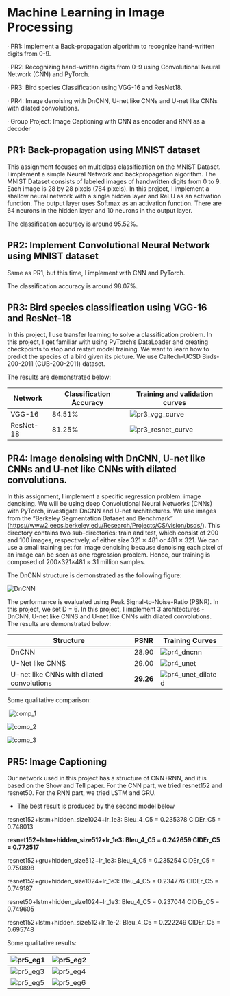 # Machine Learning in Image Processing

· PR1: Implement a Back-propagation algorithm to recognize hand-written digits from 0-9.

· PR2: Recognizing hand-written digits from 0-9 using Convolutional Neural Network (CNN) and PyTorch.

· PR3: Bird species Classification using VGG-16 and ResNet18.

· PR4: Image denoising with DnCNN, U-net like CNNs and U-net like CNNs with dilated convolutions.

· Group Project: Image Captioning with CNN as encoder and RNN as a decoder

## PR1: Back-propagation using MNIST dataset

This assignment focuses on multiclass classification on the MNIST Dataset. I implement a simple Neural Network and backpropagation algorithm.  The MNIST Dataset consists of labeled images of handwritten digits from 0 to 9. Each image is 28 by 28 pixels (784 pixels). In this project, I implement a shallow neural network with a single hidden layer and ReLU as an activation function. The output layer uses Softmax as an activation function. There are 64 neurons in the hidden layer and 10 neurons in the output layer.

The classification accuracy is around 95.52%.



## PR2: Implement Convolutional Neural Network using MNIST dataset

Same as PR1, but this time, I implement with CNN and PyTorch.

The classification accuracy is around 98.07%.



## PR3: Bird species classification using VGG-16 and ResNet-18

In this project, I use transfer learning to solve a classification problem. In this project, I get familiar with using PyTorch’s DataLoader and creating checkpoints to stop and restart model training. We want to learn how to predict the species of a bird given its picture. We use Caltech-UCSD Birds-200-2011 (CUB-200-2011) dataset. 

The results are demonstrated below:

| Network   | Classification Accuracy | Training and validation curves                           |
| --------- | ----------------------- | -------------------------------------------------------- |
| VGG-16    | 84.51%                  | ![pr3_vgg_curve](./results_demo/pr3_vgg_curve.png)       |
| ResNet-18 | 81.25%                  | ![pr3_resnet_curve](./results_demo/pr3_resnet_curve.png) |



## PR4: Image denoising with DnCNN, U-net like CNNs and U-net like CNNs with dilated convolutions.

In this assignment, I implement a specific regression problem: image denoising. We will be using deep Convolutional Neural Networks (CNNs) with PyTorch, investigate DnCNN and U-net architectures. We use images from the “Berkeley Segmentation Dataset and Benchmark” (https://www2.eecs.berkeley.edu/Research/Projects/CS/vision/bsds/). This directory contains two sub-directories: train and test, which consist of 200 and 100 images, respectively, of either size 321 × 481 or 481 × 321. We can use a small training set for image denoising because denoising each pixel of an image can be seen as one regression problem. Hence, our training is composed of 200×321×481 ≈ 31 million samples.

The DnCNN structure is demonstrated as the following figure:

![DnCNN](./results_demo/DnCNN.png)

The performance is evaluated using Peak Signal-to-Noise-Ratio (PSNR). In this project, we set D = 6. In this project, I implement 3 architectures - DnCNN, U-net like CNNS and U-net like CNNs with dilated convolutions. The results are demonstrated below:

| Structure                                 | PSNR      | Training Curves                                          |
| ----------------------------------------- | --------- | -------------------------------------------------------- |
| DnCNN                                     | 28.90     | ![pr4_dncnn](./results_demo/pr4_dncnn.png)               |
| U-Net like CNNS                           | 29.00     | ![pr4_unet](./results_demo/pr4_unet.png)                 |
| U-net like CNNs with dilated convolutions | __29.26__ | ![pr4_unet_dilated](./results_demo/pr4_unet_dilated.png) |

Some qualitative comparison:

​                 ![comp_1](./results_demo/comp_1.png)

![comp_2](./results_demo/comp_2.png)

![comp_3](./results_demo/comp_3.png)





## PR5: Image Captioning

Our network used in this project has a structure of CNN+RNN, and it is based on the Show and Tell paper.
For the CNN part, we tried resnet152 and resnet50. For the RNN part, we tried LSTM and GRU.

- The best result is produced by the second model below


resnet152+lstm+hidden_size1024+lr_1e3: Bleu_4_C5 = 0.235378 CIDEr_C5 = 0.748013

**resnet152+lstm+hidden_size512+lr_1e3: Bleu_4_C5 = 0.242659 CIDEr_C5 = 0.772517**

resnet152+gru+hidden_size512+lr_1e3: Bleu_4_C5 = 0.235254 CIDEr_C5 = 0.750898

resnet152+gru+hidden_size1024+lr_1e3: Bleu_4_C5 = 0.234776 CIDEr_C5 = 0.749187

resnet50+lstm+hidden_size1024+lr_1e3: Bleu_4_C5 = 0.237044 CIDEr_C5 = 0.749605

resnet152+lstm+hidden_size512+lr_1e-2: Bleu_4_C5 = 0.222249 CIDEr_C5 = 0.695748



Some qualitative results:

| ![pr5_eg1](./results_demo/pr5_eg1.png) | ![pr5_eg2](./results_demo/pr5_eg2.png) |
| -------------------------------------- | -------------------------------------- |
| ![pr5_eg3](./results_demo/pr5_eg3.png) | ![pr5_eg4](./results_demo/pr5_eg4.png) |
| ![pr5_eg5](./results_demo/pr5_eg5.png) | ![pr5_eg6](./results_demo/pr5_eg6.png) |

